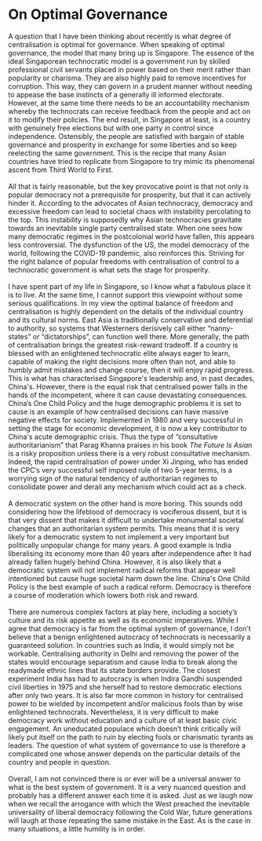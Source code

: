 # On Optimal Governance

<div>
A question that I have been thinking about recently is what degree of centralisation is optimal for governance. When speaking
of optimal governance, the model that many bring up is Singapore. The essence of the ideal Singaporean technocratic model is a government run by skilled professional civil servants placed in power based on their merit rather than popularity or charisma. They are also highly paid to remove incentives for corruption. This way, they can govern in a prudent manner without needing to appease the base instincts of a generally ill informed electorate. However, at the same time there needs to be an accountability mechanism whereby the technocrats can receive feedback from the people and act on it to modify their policies.
The end result, in Singapore at least, is a country with genuinely free elections but with one party in control since
independence. Ostensibly, the people are satisfied with bargain of stable governance and prosperity
in exchange for some liberties and so keep reelecting the same government. This is the recipe that many Asian countries have tried to replicate from Singapore to try mimic its phenomenal ascent from
Third World to First.
</div><br>
<div>
All that is fairly reasonable, but the key provocative point is that not only is popular democracy not a prerequisite for prosperity, but that it can actively hinder it. According to the advocates of Asian technocracy, democracy and excessive freedom can lead to societal chaos with instability percolating to the top. This instability is supposedly why Asian technocracies
gravitate towards an inevitable single party centralised state. When one sees how many democratic regimes in the postcolonial world have fallen, this appears less controversial. The dysfunction of the US, the model democracy of the world, following the COVID-19 pandemic, also reinforces this. Striving for the right balance of popular freedoms with centralisation of control to a technocratic government is what sets the stage for prosperity.
</div><br>
<div>
I have spent part of my life in Singapore, so I know what a fabulous place it is to live. At the same time, I cannot  support this viewpoint without some serious qualifications. In my view the optimal balance of freedom and centralisation is highly dependent on the details of the individual country and its cultural norms. East Asia is traditionally conservative and deferential to authority, so systems that Westerners derisively call either “nanny-states” or “dictatorships”, can function well there. More generally, the path of centralisation brings the greatest risk-reward tradeoff. If a country is blessed with an enlightened technocratic elite always eager to learn, capable of making the right decisions more often than not, and
able to humbly admit mistakes and change course, then it will enjoy rapid progress. This is what has characterised Singapore's leadership and, in past decades, China's. However, there is the equal risk that centralised power falls in the hands of the incompetent, where it can cause devastating consequences. China’s One Child Policy and the huge demographic problems it is set to cause is an example of how centralised decisions can have massive negative effects for society. Implemented in 1980 and very successful in setting the stage for economic development, it is now a key contributor to China's acute demographic crisis.
Thus the type of “consultative authoritarianism” that Parag Khanna praises in his book <em>The Future Is Asian</em> is a risky proposition unless there is a very robust consultative mechanism. Indeed, the rapid centralisation of power under Xi Jinping, who has ended the CPC’s very successful self imposed rule of two 5-year terms, is a worrying sign of the natural tendency of authoritarian regimes to consolidate power and derail any mechanism which
could act as a check.
</div><br>
<div>
A democratic system on the other hand is more boring. This sounds odd considering how the lifeblood of democracy is vociferous dissent, but it is that very dissent that makes it difficult to undertake monumental societal changes that an authoritarian system permits. This means that it is very likely for a democratic system to not implement a very important but politically unpopular change for many years. A good example is India liberalising its economy more than 40 years after independence after it had already fallen hugely behind China. However, it is also likely that a democratic system will not implement radical reforms that appear well intentioned but cause huge societal harm down the line. China's One Child Policy is the best example of such a radical reform. Democracy is therefore a course of moderation which lowers both risk and reward.
</div><br>
<div>
There are numerous complex factors at play here, including a society’s culture and its risk appetite as well as its economic imperatives. While I agree that democracy is far from the optimal system of governance, I don’t believe that a benign enlightened autocracy of technocrats is necessarily a guaranteed solution. In countries such as India, it would simply not be workable. Centralising authority in Delhi and removing the power of the states would encourage separatism and cause India to break along the readymade ethnic lines that its state borders provide. The closest experiment India has had to autocracy is when Indira Gandhi suspended civil liberties in 1975 and she herself had to restore democratic elections after only two years. It is also far more common in history for centralised power to be wielded by incompetent and/or malicious fools than by wise enlightened technocrats. Nevertheless, it is very difficult to make democracy work without education and a culture of at least basic civic engagement. An uneducated populace which doesn’t think critically will likely put itself on the path to ruin by electing fools
or charismatic tyrants as leaders. The question of what system of governance to use is therefore a complicated one whose answer depends on the particular details of the country and people in question.
</div><br>

<div>
Overall, I am not convinced there is or ever will be a universal answer to what is the best system of government.
It is a very nuanced question and probably has a different answer each time it is asked. Just as we laugh now
when we recall the arrogance with which the West preached the inevitable universality of liberal democracy following the Cold War,
future generations will laugh at those repeating the same mistake in the East. As is the case in many
situations, a little humility is in order.
</div>
